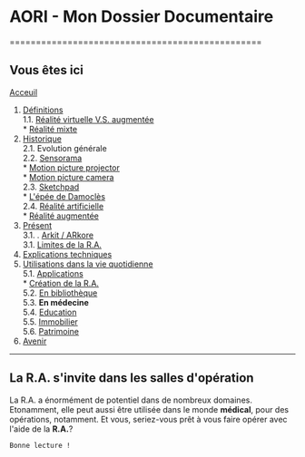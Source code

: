# AORI - Mon Dossier Documentaire
================================================
## Vous êtes ici

[Acceuil](Introduction.md)  

1. [Définitions](Definition.md)  
  1.1. [Réalité virtuelle V.S. augmentée](vs.md)    
         * [Réalité mixte](mixed.md)  
2. [Historique](Histoire.md)  
  2.1. Evolution générale  
  2.2. [Sensorama](sensorama.md)  
         * [Motion picture projector](premierei.md)   
         * [Motion picture camera](secondei.md)  
  2.3. [Sketchpad](logiciel.md)  
         * [L'épée de Damoclès](epee.md)  
  2.4. [Réalité artificielle](rearti.md)  
         * [Réalité augmentée](ra.md)  
3. [Présent](present.md)  
  3.1. . [Arkit / ARkore](os.md)   
  3.1. [Limites de la R.A.](limits.md)  
4. [Explications techniques](Fonctionnement.md)  
5. [Utilisations dans la vie quotidienne](utilisation.md)     
   5.1. [Applications](app.md)  
        * [Création de la R.A.](creation.md)  
   5.2. [En bibliothèque](bibli.md)  
   5.3.  **En médecine**  
   5.4. [Education ](education.md)  
   5.5. [Immobilier](immobilier.md)   
   5.6. [Patrimoine](patrimoine.md)  
 6. [Avenir](Avenir.md)  
 -----------------------------------------------
 
La R.A. s'invite dans les **salles d'opération**
--------------------------------------------------------------------------------------------------------------------------------
La R.A. a énormément de potentiel dans de nombreux domaines. Etonamment, elle peut aussi être utilisée dans le monde **médical**, pour des opérations, notamment. Et vous, seriez-vous prêt à vous faire opérer avec l'aide de la **R.A.**?

````
Bonne lecture !
````
